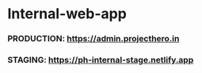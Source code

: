 # Internal-web-app

### PRODUCTION: https://admin.projecthero.in

### STAGING: https://ph-internal-stage.netlify.app
